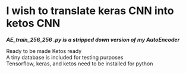 #  I wish to translate keras CNN into ketos CNN #
**_AE_train_256_256 .py is a stripped down version of my AutoEncoder_**  

Ready to be made Ketos ready  
A tiny database is included for testing purposes  
Tensorflow, keras, and ketos need to be installed for python  
